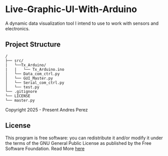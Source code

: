 # Live-Graphic-UI-With-Arduino
A dynamic data visualization tool I intend to use to work with sensors and electronics. 

## Project Structure
```text
/
├── src/
|   └──Tx_Arduino/
|   |   └── Tx_Arduino.ino
│   └── Data_com_ctrl.py
│   └── GUI_Master.py
│   └── Serial_com_ctrl.py
│   └── test.py
└── .gitignore 
└── LICENSE
└── master.py
```

Copyright 2025 - Present Andres Perez 

## License
This program is free software: you can redistribute it and/or modify it under the terms of the GNU General Public License as published by the Free Software Foundation. Read More [here](https://www.gnu.org/licenses/)
